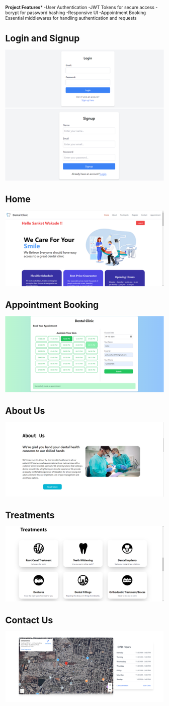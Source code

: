
****Project Features*****
-User Authentication
-JWT Tokens for secure access
-bcrypt for password hashing
-Responsive UI
-Appointment Booking 
Essential middlewares for handling authentication and requests

# Login and Signup
![Login Page](images/login.png)
![Signup page](images/signup.png)

# Home
![Home Screen](images/Home.png)

# Appointment Booking
![Appointment Booking Screen](images/appointment.png)

# About Us
![About Us Screen](images/aboutUs.png)

# Treatments
![Treatments Screen](images/Treatments.png)

# Contact Us
![Contact Us Screen](images/ContactUs.png)
